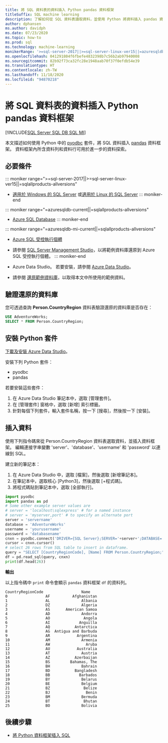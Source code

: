 ```yaml
---
title: 將 SQL 資料表的資料插入 Python pandas 資料框架
titleSuffix: SQL machine learning
description: 了解如何從 SQL 資料表讀取資料，並使用 Python 將資料插入 pandas 資料框架。
author: dphansen
ms.author: davidph
ms.date: 07/23/2020
ms.topic: how-to
ms.prod: sql
ms.technology: machine-learning
monikerRange: '>=sql-server-2017||>=sql-server-linux-ver15||=azuresqldb-mi-current||=azuresqldb-current||=sqlallproducts-allversions'
ms.openlocfilehash: 041291804f6fbefe4832398b7c56b2ab97940008
ms.sourcegitcommit: 82b92f73ca32fc28e1948aab70f37f0efdb54e39
ms.translationtype: HT
ms.contentlocale: zh-TW
ms.lasthandoff: 11/18/2020
ms.locfileid: "94870218"
---
```

# <a name="insert-data-from-a-sql-table-into-a-python-pandas-dataframe"></a>將 SQL 資料表的資料插入 Python pandas 資料框架
[!INCLUDE[SQL Server SQL DB SQL MI](../../includes/applies-to-version/sql-asdb-asdbmi.md)]

本文描述如何使用 Python 中的 [pyodbc](../../connect/python/pyodbc/python-sql-driver-pyodbc.md) 套件，將 SQL 資料插入 [pandas](https://pandas.pydata.org/) 資料框架。 資料框架內所含資料列和資料行可用於進一步的資料探索。

## <a name="prerequisites"></a>必要條件

::: moniker range=">=sql-server-2017||>=sql-server-linux-ver15||=sqlallproducts-allversions"
* [適用於 Windows 的 SQL Server](../../database-engine/install-windows/install-sql-server.md) 或[適用於 Linux 的 SQL Server](../../linux/sql-server-linux-overview.md)
::: moniker-end

::: moniker range="=azuresqldb-current||=sqlallproducts-allversions"
* [Azure SQL Database](/azure/sql-database/sql-database-get-started-portal)
::: moniker-end

::: moniker range="=azuresqldb-mi-current||=sqlallproducts-allversions"
* [Azure SQL 受控執行個體](/azure/azure-sql/managed-instance/instance-create-quickstart)

* 請參閱 [SQL Server Management Studio](../../ssms/download-sql-server-management-studio-ssms.md)，以將範例資料庫還原到 Azure SQL 受控執行個體。
::: moniker-end

* Azure Data Studio。 若要安裝，請參閱 [Azure Data Studio](../../azure-data-studio/what-is.md)。

* 請參閱 [還原範例資料庫](../../samples/adventureworks-install-configure.md)，以取得本文中所使用的範例資料。

## <a name="verify-restored-database"></a>驗證還原的資料庫

您可透過查詢 **Person.CountryRegion** 資料表驗證還原的資料庫是否存在：

```sql
USE AdventureWorks;
SELECT * FROM Person.CountryRegion;
```

## <a name="install-python-packages"></a>安裝 Python 套件

[下載及安裝 Azure Data Studio](../../azure-data-studio/download-azure-data-studio.md)。

安裝下列 Python 套件：
  * pyodbc
  * pandas

  若要安裝這些套件：

  1. 在 Azure Data Studio 筆記本中，選取 [管理套件]。
  2. 在 [管理套件] 窗格中，選取 [新增] 索引標籤。
  3. 針對每個下列套件，輸入套件名稱，按一下 [搜尋]，然後按一下 [安裝]。

## <a name="insert-data"></a>插入資料

使用下列指令碼來從 Person.CountryRegion 資料表選取資料，並插入資料框架。 編輯連接字串變數 'server'、'database'、'username' 和 'password' 以連線到 SQL。

建立新的筆記本：

1. 在 Azure Data Studio 中，選取 [檔案]，然後選取 [新增筆記本]。
2. 在筆記本中，選取核心 [Python3]，然後選取 [+程式碼]。
3. 將程式碼貼到筆記本中，選取 [全部執行]。

```python
import pyodbc
import pandas as pd
# Some other example server values are
# server = 'localhost\sqlexpress' # for a named instance
# server = 'myserver,port' # to specify an alternate port
server = 'servername' 
database = 'AdventureWorks' 
username = 'yourusername' 
password = 'databasename'  
cnxn = pyodbc.connect('DRIVER={SQL Server};SERVER='+server+';DATABASE='+database+';UID='+username+';PWD='+ password)
cursor = cnxn.cursor()
# select 26 rows from SQL table to insert in dataframe.
query = "SELECT [CountryRegionCode], [Name] FROM Person.CountryRegion;"
df = pd.read_sql(query, cnxn)
print(df.head(26))
```

**輸出**

以上指令碼中 `print` 命令會顯示 `pandas` 資料框架 `df` 的資料列。

```text
CountryRegionCode                 Name
0                 AF          Afghanistan
1                 AL              Albania
2                 DZ              Algeria
3                 AS       American Samoa
4                 AD              Andorra
5                 AO               Angola
6                 AI             Anguilla
7                 AQ           Antarctica
8                 AG  Antigua and Barbuda
9                 AR            Argentina
10                AM              Armenia
11                AW                Aruba
12                AU            Australia
13                AT              Austria
14                AZ           Azerbaijan
15                BS         Bahamas, The
16                BH              Bahrain
17                BD           Bangladesh
18                BB             Barbados
19                BY              Belarus
20                BE              Belgium
21                BZ               Belize
22                BJ                Benin
23                BM              Bermuda
24                BT               Bhutan
25                BO              Bolivia
```

## <a name="next-steps"></a>後續步驟

+ [將 Python 資料框架插入 SQL](../data-exploration/python-dataframe-sql-server.md)